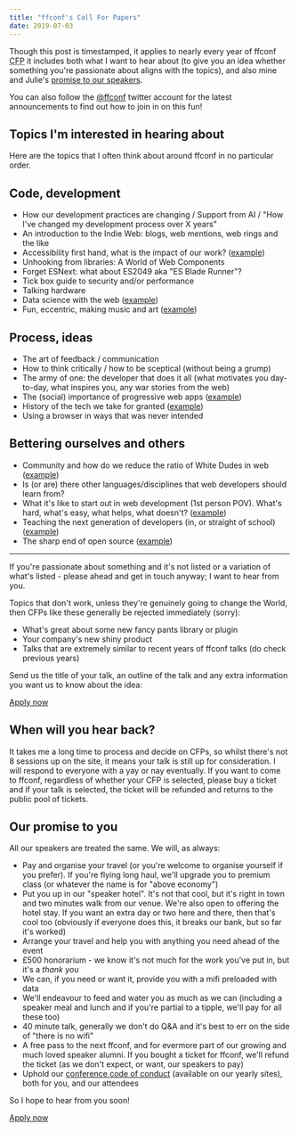 ```yaml
---
title: "ffconf's Call For Papers"
date: 2019-07-03
---
```


Though this post is timestamped, it applies to nearly every year of ffconf <abbr title="Call for Papers">CFP</abbr> it includes both what I want to hear about (to give you an idea whether something you're passionate about aligns with the topics), and also mine and Julie's [promise to our speakers](#our-promise-to-you).

You can also follow the [@ffconf](https://twitter.com/ffconf) twitter account for the latest announcements to find out how to join in on this fun!

## Topics I'm interested in hearing about

Here are the topics that I often think about around ffconf in no particular order.

## Code, development

- How our development practices are changing / Support from AI / "How I've changed my development process over X years"
- An introduction to the Indie Web: blogs, web mentions, web rings and the like
- Accessibility first hand, what is the impact of our work? ([example](/talks/technologic-human-after-all-accessibility-remix/))
- Unhooking from libraries: A World of Web Components
- Forget ESNext: what about ES2049 aka "ES Blade Runner"?
- Tick box guide to security and/or performance
- Talking hardware
- Data science with the web ([example](/talks/lessons-learned-sciencing-the-web/))
- Fun, eccentric, making music and art ([example](/talks/weird-web/))

## Process, ideas

- The art of feedback / communication
- How to think critically / how to be sceptical (without being a grump)
- The army of one: the developer that does it all (what motivates you day-to-day, what inspires you, any war stories from the web)
- The (social) importance of progressive web apps ([example](/talks/if-youre-going-out-of-san-francisco-be-sure-to-wear-web-standards-in-your-hair/))
- History of the tech we take for granted ([example](/talks/tales-of-suckage-and-awesomeness/))
- Using a browser in ways that was never intended

## Bettering ourselves and others

- Community and how do we reduce the ratio of White Dudes in web ([example](/talks/abstract-art-in-a-time-of-minification/))
- Is (or are) there other languages/disciplines that web developers should learn from?
- What it's like to start out in web development (1st person POV). What's hard, what's easy, what helps, what doesn't? ([example](/talks/mentoring/))
- Teaching the next generation of developers (in, or straight of school) ([example](/talks/dear-developer/))
- The sharp end of open source ([example](/talks/navigating-open-source/))

---

If you're passionate about something and it's not listed or a variation of what's listed - please ahead and get in touch anyway; I want to hear from you.

Topics that don't work, unless they're genuinely going to change the World, then CFPs like these generally be rejected immediately (sorry):

- What's great about some new fancy pants library or plugin
- Your company's new shiny product
- Talks that are extremely similar to recent years of ffconf talks (do check previous years)

Send us the title of your talk, an outline of the talk and any extra information you want us to know about the idea:

<a class="pill pill-cta" href="https://ffconf.org/cfp-apply">Apply now</a>

## When will you hear back?

It takes me a long time to process and decide on CFPs, so whilst there's not 8 sessions up on the site, it means your talk is still up for consideration. I will respond to everyone with a yay or nay eventually. If you want to come to ffconf, regardless of whether your CFP is selected, please buy a ticket and if your talk is selected, the ticket will be refunded and returns to the public pool of tickets.

## Our promise to you

All our speakers are treated the same. We will, as always:

- Pay and organise your travel (or you're welcome to organise yourself if you prefer). If you're flying long haul, we'll upgrade you to premium class (or whatever the name is for "above economy")
- Put you up in our "speaker hotel". It's not that cool, but it's right in town and two minutes walk from our venue. We're also open to offering the hotel stay. If you want an extra day or two here and there, then that's cool too (obviously if everyone does this, it breaks our bank, but so far it's worked)
- Arrange your travel and help you with anything you need ahead of the event
- £500 honorarium - we know it's not much for the work you've put in, but it's a _thank you_
- We can, if you need or want it, provide you with a mifi preloaded with data
- We'll endeavour to feed and water you as much as we can (including a speaker meal and lunch and if you're partial to a tipple, we'll pay for all these too)
- 40 minute talk, generally we don't do Q&A and it's best to err on the side of "there is no wifi"
- A free pass to the next ffconf, and for evermore part of our growing and much loved speaker alumni. If you bought a ticket for ffconf, we'll refund the ticket (as we don't expect, or want, our speakers to pay)
- Uphold our [conference code of conduct](/code-of-conduct) (available on our yearly sites), both for you, and our attendees

So I hope to hear from you soon!

<a class="pill pill-cta" href="https://ffconf.org/cfp-apply">Apply now</a>
